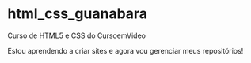 # html_css_guanabara
 Curso de HTML5 e CSS do CursoemVideo

 Estou aprendendo a criar sites e agora vou gerenciar meus repositórios!